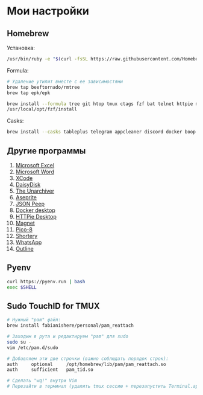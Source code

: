 # Мои настройки

## Homebrew

Установка:

```bash
/usr/bin/ruby -e "$(curl -fsSL https://raw.githubusercontent.com/Homebrew/install/master/install)"
```

Formula:

```bash
# Удаление утилит вместе с ее зависимостями
brew tap beeftornado/rmtree
brew tap epk/epk

brew install --formula tree git htop tmux ctags fzf bat telnet httpie mosh pinentry-mac gnupg vim nmap pandoc cloc ripgrep mczachurski/wallpapper/wallpapper
/usr/local/opt/fzf/install
```

Casks:

```bash
brew install --casks tableplus telegram appcleaner discord docker boop numi zoom firefox transmission imazing visual-studio-code outline-manager shadowsocksx-ng pycharm maccy tradingview obsidian kindavim
```

## Другие программы

1. [Microsoft Excel](https://apps.apple.com/ru/app/microsoft-excel/id462058435?l=en&mt=12)
2. [Microsoft Word](https://apps.apple.com/ru/app/microsoft-word/id462054704?l=en&mt=12)
3. [XCode](https://apps.apple.com/ru/app/xcode/id497799835?l=en&mt=12)
4. [DaisyDisk](https://apps.apple.com/ru/app/daisydisk/id411643860?l=en&mt=12)
5. [The Unarchiver](https://apps.apple.com/ru/app/the-unarchiver/id425424353?mt=12)
6. [Aseprite](https://www.aseprite.org)
7. [JSON Peep](https://apps.apple.com/ru/app/json-peep-for-safari/id1458969831?l=en&mt=12)
8. [Docker desktop](https://www.docker.com/products/docker-desktop/)
9. [HTTPie Desktop](https://httpie.io/product)
10. [Magnet](https://apps.apple.com/ru/app/magnet/id441258766?l=en&mt=12)
11. [Pico-8](https://www.lexaloffle.com/pico-8.php)
12. [Shortery](https://apps.apple.com/ru/app/shortery/id1594183810?l=en&mt=12)
13. [WhatsApp](https://apps.apple.com/ru/app/whatsapp-desktop/id1147396723?l=en&mt=12)
14. [Outline](https://apps.apple.com/ru/app/outline-secure-internet-access/id1356178125?l=en-GB&mt=12)

## Pyenv

```bash
curl https://pyenv.run | bash
exec $SHELL
```

## Sudo TouchID for TMUX

```bash
# Нужный "pam" файл:
brew install fabianishere/personal/pam_reattach

# Заходим в рута и редактируем "pam" для sudo
sudo su -
vim /etc/pam.d/sudo

# Добавляем эти две строчки (важно соблюдать порядок строк):
auth     optional     /opt/homebrew/lib/pam/pam_reattach.so
auth     sufficient   pam_tid.so

# Сделать "wq!" внутри Vim
# Перезайти в терминал (удалить tmux сессию + перезапустить Terminal.app)
```
